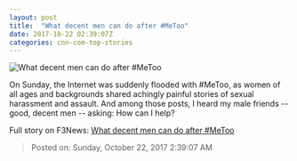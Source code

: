 ```yaml
---
layout: post
title:  "What decent men can do after #MeToo"
date: 2017-10-22 02:39:07Z
categories: cnn-com-top-stories
---
```


![What decent men can do after #MeToo](http://cdn.cnn.com/cnnnext/dam/assets/171020094542-me-too-01-bonus-check-half-super-tease.jpg)

On Sunday, the Internet was suddenly flooded with #MeToo, as women of all ages and backgrounds shared achingly painful stories of sexual harassment and assault. And among those posts, I heard my male friends -- good, decent men -- asking: How can I help?


Full story on F3News: [What decent men can do after #MeToo](http://www.f3nws.com/n/GughWB)

> Posted on: Sunday, October 22, 2017 2:39:07 AM
